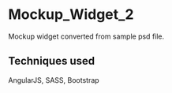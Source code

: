 # Mockup_Widget_2

Mockup widget converted from sample psd file.

## Techniques used

AngularJS, SASS, Bootstrap